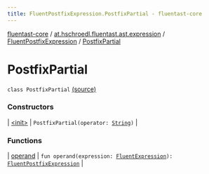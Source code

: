 ```yaml
---
title: FluentPostfixExpression.PostfixPartial - fluentast-core
---
```


[fluentast-core](../../../index.html) / [at.hschroedl.fluentast.ast.expression](../../index.html) / [FluentPostfixExpression](../index.html) / [PostfixPartial](.)

# PostfixPartial

`class PostfixPartial` [(source)](http://github.com/hschroedl/fluentast/tree/master/core/at.hschroedl.fluentast/ast/expression/PostfixExpression.kt#L25)

### Constructors

| [&lt;init&gt;](-init-.html) | `PostfixPartial(operator: `[`String`](https://kotlinlang.org/api/latest/jvm/stdlib/kotlin/-string/index.html)`)` |

### Functions

| [operand](operand.html) | `fun operand(expression: `[`FluentExpression`](../../-fluent-expression/index.html)`): `[`FluentPostfixExpression`](../index.html) |

